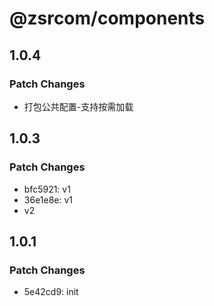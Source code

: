 # @zsrcom/components

## 1.0.4

### Patch Changes

- 打包公共配置-支持按需加载

## 1.0.3

### Patch Changes

- bfc5921: v1
- 36e1e8e: v1
- v2

## 1.0.1

### Patch Changes

- 5e42cd9: init
